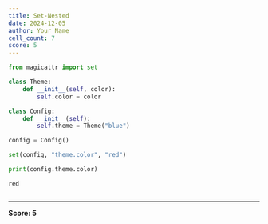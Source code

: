 ```yaml
---
title: Set-Nested
date: 2024-12-05
author: Your Name
cell_count: 7
score: 5
---
```


```python
from magicattr import set
```


```python
class Theme:
    def __init__(self, color):
        self.color = color
```


```python
class Config:
    def __init__(self):
        self.theme = Theme("blue")
```


```python
config = Config()
```


```python
set(config, "theme.color", "red")
```


```python
print(config.theme.color) 
```

    red



```python

```


---
**Score: 5**
